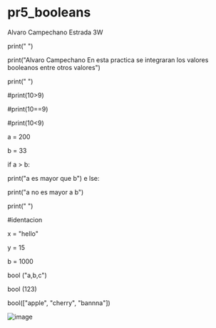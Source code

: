 # pr5_booleans
Alvaro Campechano Estrada 3W



print(" ")

print("Alvaro Campechano En esta practica se integraran los valores booleanos entre otros valores")

print(" ")

#print(10>9)

#print(10==9)

#print(10<9)



a = 200

b = 33



if a > b:

 print("a es mayor que b")
e
lse:

 print("a no es mayor a b")





print(" ")

#identacion



x = "hello"

y = 15

b = 1000



bool ("a,b,c")

bool (123)

bool(["apple", "cherry", "bannna"])



![image](https://github.com/user-attachments/assets/a95edfc0-09e7-4a6c-86d5-a1da97936cff)
